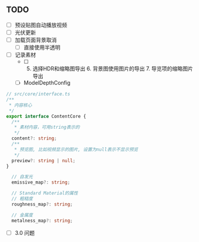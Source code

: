 ## TODO

- [ ] 预设贴图自动播放视频
- [ ] 光伏更新
- [ ] 加载页面背景取消
	- [ ] 直接使用半透明
- [ ] 记录素材
	- [ ] 5. 选择HDR和缩略图导出 6. 背景图使用图片的导出 7. 导览项的缩略图片导出
	- [ ] ModelDepthConfig
```ts
// src/core/interface.ts
/**
 * 内容核心
 */
export interface ContentCore {
  /**
   * 素材内容，可用string表示的
   */
  content?: string;
  /**
   * 预览图, 比如视频显示的图片, 设置为null表示不显示预览
   */
  preview?: string | null;
}

  // 自发光
  emissive_map?: string;

  // Standard Material的属性
  // 粗糙度
  roughness_map?: string;

  // 金属度
  metalness_map?: string;
```
- [ ] 3.0 问题